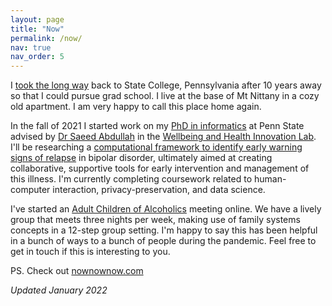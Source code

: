 ```yaml
---
layout: page
title: "Now"
permalink: /now/
nav: true
nav_order: 5
---
```

I [took the long way](/nobody-falls-halfway) back to State College, Pennsylvania after 10 years away so that I could pursue grad school. I live at the base of Mt Nittany in a cozy old apartment. I am very happy to call this place home again. 
 
In the fall of 2021 I started work on my [PhD in informatics](https://ist.psu.edu/prospective/graduate/phd-informatics) at Penn State advised by [Dr Saeed Abdullah](https://saeedabdullah.com) in the [Wellbeing and Health Innovation Lab](https://whilab.org/). I'll be researching a [computational framework to identify early warning signs of relapse](https://whilab.org/projects/bd-prediction.html) in bipolar disorder, ultimately aimed at creating collaborative, supportive tools for early intervention and management of this illness. I'm currently completing coursework related to human-computer interaction, privacy-preservation, and data science. 

I've started an [Adult Children of Alcoholics](https://adultchildren.org) meeting online. We have a lively group that meets three nights per week, making use of family systems concepts in a 12-step group setting. I'm happy to say this has been helpful in a bunch of ways to a bunch of people during the pandemic. Feel free to get in touch if this is interesting to you.

PS. Check out [nownownow.com](https://nownownow.com)

*Updated January 2022*
